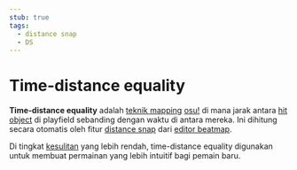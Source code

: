 ```yaml
---
stub: true
tags:
  - distance snap
  - DS
---
```


# Time-distance equality

**Time-distance equality** adalah [teknik mapping](/wiki/Beatmapping/Mapping_techniques) [osu!](/wiki/Game_mode/osu!) di mana jarak antara [hit object](/wiki/Gameplay/Hit_object) di playfield sebanding dengan waktu di antara mereka. Ini dihitung secara otomatis oleh fitur [distance snap](/wiki/Client/Beatmap_editor/Distance_snap) dari [editor beatmap](/wiki/Client/Beatmap_editor).

Di tingkat [kesulitan](/wiki/Beatmap/Difficulty) yang lebih rendah, time-distance equality digunakan untuk membuat permainan yang lebih intuitif bagi pemain baru.
